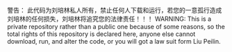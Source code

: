 警告：
    此代码为刘培林私人所有，禁止任何人下载和运行，若您的一意孤行造成刘培林的任何损失，刘培林将追究您的法律责任！！！
WARNING:
    This is a private repository rather than a public one because of some reasons, so the total rights of this repository is declared here, anyone else cannot download, run, and alter the code, or you will got a law suit form Liu Peilin.
